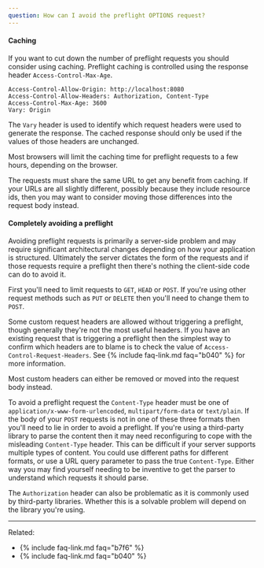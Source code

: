 ```yaml
---
question: How can I avoid the preflight OPTIONS request?
---
```


#### Caching

If you want to cut down the number of preflight requests you should consider using caching. Preflight caching is
controlled using the response header `Access-Control-Max-Age`.

```
Access-Control-Allow-Origin: http://localhost:8080
Access-Control-Allow-Headers: Authorization, Content-Type
Access-Control-Max-Age: 3600
Vary: Origin
```

The `Vary` header is used to identify which request headers were used to generate the response. The cached response
should only be used if the values of those headers are unchanged.

Most browsers will limit the caching time for preflight requests to a few hours, depending on the browser.

The requests must share the same URL to get any benefit from caching. If your URLs are all slightly different, possibly
because they include resource ids, then you may want to consider moving those differences into the request body instead.

#### Completely avoiding a preflight

Avoiding preflight requests is primarily a server-side problem and may require significant architectural changes
depending on how your application is structured. Ultimately the server dictates the form of the requests and if those
requests require a preflight then there's nothing the client-side code can do to avoid it.

First you'll need to limit requests to `GET`, `HEAD` or `POST`. If you're using other request methods such as `PUT` or
`DELETE` then you'll need to change them to `POST`.

Some custom request headers are allowed without triggering a preflight, though generally they're not the most useful
headers. If you have an existing request that is triggering a preflight then the simplest way to confirm which headers
are to blame is to check the value of `Access-Control-Request-Headers`. See {% include faq-link.md faq="b040" %} for
more information.

Most custom headers can either be removed or moved into the request body instead.

To avoid a preflight request the `Content-Type` header must be one of `application/x-www-form-urlencoded`,
`multipart/form-data` or `text/plain`. If the body of your `POST` requests is not in one of these three formats then
you'll need to lie in order to avoid a preflight. If you're using a third-party library to parse the content then it may
need reconfiguring to cope with the misleading `Content-Type` header. This can be difficult if your server supports
multiple types of content. You could use different paths for different formats, or use a URL query parameter to pass the
true `Content-Type`. Either way you may find yourself needing to be inventive to get the parser to understand which
requests it should parse.

The `Authorization` header can also be problematic as it is commonly used by third-party libraries. Whether this is a
solvable problem will depend on the library you're using.

---

Related:

* {% include faq-link.md faq="b7f6" %}
* {% include faq-link.md faq="b040" %}
